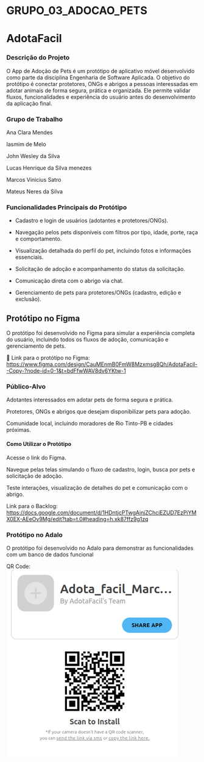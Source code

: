 # GRUPO_03_ADOCAO_PETS

# AdotaFacil
### Descrição do Projeto

O App de Adoção de Pets é um protótipo de aplicativo móvel desenvolvido como parte da disciplina Engenharia de Software Aplicada. O objetivo do protótipo é conectar protetores, ONGs e abrigos a pessoas interessadas em adotar animais de forma segura, prática e organizada. Ele permite validar fluxos, funcionalidades e experiência do usuário antes do desenvolvimento da aplicação final.

### Grupo de Trabalho

Ana Clara Mendes

Iasmim de Melo

John Wesley da Silva

Lucas Henrique da Silva menezes

Marcos Vinicius Satro

Mateus Neres da Silva

###  Funcionalidades Principais do Protótipo

- Cadastro e login de usuários (adotantes e protetores/ONGs).

- Navegação pelos pets disponíveis com filtros por tipo, idade, porte, raça e comportamento.

- Visualização detalhada do perfil do pet, incluindo fotos e informações essenciais.

- Solicitação de adoção e acompanhamento do status da solicitação.

- Comunicação direta com o abrigo via chat.

- Gerenciamento de pets para protetores/ONGs (cadastro, edição e exclusão).

## Protótipo no Figma

O protótipo foi desenvolvido no Figma para simular a experiência completa do usuário, incluindo todos os fluxos de adoção, comunicação e gerenciamento de pets.

🔗 Link para o protótipo no Figma: https://www.figma.com/design/CauMEnmB0FmW8Mzxmsg8Qh/AdotaFacil--Copy-?node-id=0-1&t=bdFfwWAV8dv6YKtw-1

### Público-Alvo

Adotantes interessados em adotar pets de forma segura e prática.

Protetores, ONGs e abrigos que desejam disponibilizar pets para adoção.

Comunidade local, incluindo moradores de Rio Tinto-PB e cidades próximas.

#### Como Utilizar o Protótipo

Acesse o link do Figma.

Navegue pelas telas simulando o fluxo de cadastro, login, busca por pets e solicitação de adoção.

Teste interações, visualização de detalhes do pet e comunicação com o abrigo.

Link para o Backlog: https://docs.google.com/document/d/1HDntjcPTwgAinjZChciEZUD7EzPiYMX0EX-AEeOv9Mg/edit?tab=t.0#heading=h.xk87ffz9g1zq


### Protótipo no Adalo

O protótipo foi desenvolvido no Adalo para demonstrar as funcionalidades com um banco de dados funcional

QR Code: ![QrCode](image.png)
